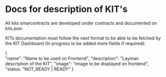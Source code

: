 # Docs for description of KIT's

All kits smarcontracts are developed under contracts and documented on kits.json

KITs documentation must follow the next format to be able to be fetched by the KIT Dashboard (In progress to be added more fields if required):

{   
    "name": "Name to be used on Frontend",
    "description": "Layman description of the KIT",
    "image": "Image to be displayed on frontend",
    "status: "NOT_READY | READY"
}


